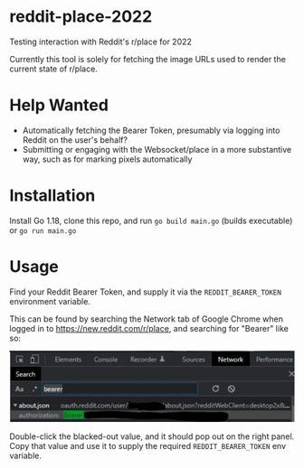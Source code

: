 # reddit-place-2022
Testing interaction with Reddit's r/place for 2022

Currently this tool is solely for fetching the image URLs used to render the current state of r/place.

# Help Wanted
- Automatically fetching the Bearer Token, presumably via logging into Reddit on the user's behalf?
- Submitting or engaging with the Websocket/place in a more substantive way, such as for marking pixels automatically

# Installation
Install Go 1.18, clone this repo, and run `go build main.go` (builds executable) or `go run main.go`

# Usage
Find your Reddit Bearer Token, and supply it via the `REDDIT_BEARER_TOKEN` environment variable. 

This can be found by searching the Network tab of Google Chrome
when logged in to https://new.reddit.com/r/place, and searching for "Bearer" like so:

![](bearer.png)

Double-click the blacked-out value, and it should pop out on the right panel. Copy that value and use it to supply the 
required `REDDIT_BEARER_TOKEN` env variable.